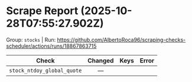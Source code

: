 # Scrape Report (2025-10-28T07:55:27.902Z)

Group: `stocks`  |  Run: https://github.com/AlbertoRoca96/scraping-checks-scheduler/actions/runs/18867863715

| Check | Changed | Keys | Error |
|---|:---:|:--|:--|
| `stock_ntdoy_global_quote` | — |  |  |
